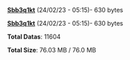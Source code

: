 [**Sbb3q1kt**](/data/Sbb3q1kt.txt) (24/02/23 - 05:15)- 630 bytes

[**Sbb3q1kt**](/data/Sbb3q1kt.txt) (24/02/23 - 05:15)- 630 bytes

**Total Datas**: 11604

**Total Size**: 76.03 MB / 76.0 MB